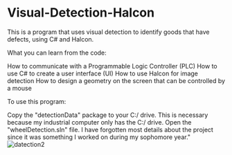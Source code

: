 # Visual-Detection-Halcon
This is a program that uses visual detection to identify goods that have defects, using C# and Halcon.

What you can learn from the code:

How to communicate with a Programmable Logic Controller (PLC)
How to use C# to create a user interface (UI)
How to use Halcon for image detection
How to design a geometry on the screen that can be controlled by a mouse

To use this program:

Copy the "detectionData" package to your C:/ drive. This is necessary because my industrial computer only has the C:/ drive.
Open the "wheelDetection.sln" file.
I have forgotten most details about the project since it was something I worked on during my sophomore year."
![datection2](https://user-images.githubusercontent.com/35834577/221343131-35e5c1e9-fe6e-44aa-a825-fbdcc15db4d8.PNG)
